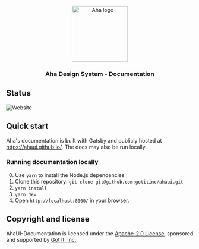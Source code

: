 <p align="center">
  <a href="https://aha.got-it.ai">
    <img src="https://raw.githubusercontent.com/gotitinc/aha-assets/master/origin/ahaui-logo-trasparent.svg" alt="Aha logo" width="150" height="150">
  </a>
</p>

<h3 align="center">Aha Design System - Documentation</h3>

## Status

![Website](https://img.shields.io/website?url=https%3A%2F%2Fahaui.github.io&label=Documentation)

## Quick start

Aha's documentation is built with Gatsby and publicly hosted at https://ahaui.github.io/. The docs may also be run locally.

### Running documentation locally

0. Use `yarn` to install the Node.js dependencies
1. Clone this repository: `git clone git@github.com:gotitinc/ahaui.git`
4. `yarn install`
5. `yarn dev`
6. Open `http://localhost:8000/` in your browser.

## Copyright and license

AhaUI-Documentation is licensed under the [Apache-2.0 License](https://github.com/gotitinc/ahaui/blob/main/LICENSE), sponsored and supported by [Got It, Inc.](https://www.got-it.co).
